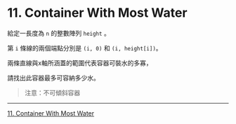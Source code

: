 # 11. Container With Most Water

給定一長度為 `n` 的整數陣列 `height` 。

第 `i` 條線的兩個端點分別是 `(i, 0)` 和 `(i, height[i])`。

兩條直線與x軸所涵蓋的範圍代表容器可裝水的多寡，

請找出此容器最多可容納多少水。

> 注意：不可傾斜容器
-------
[11. Container With Most Water](https://leetcode.com/problems/container-with-most-wate)
